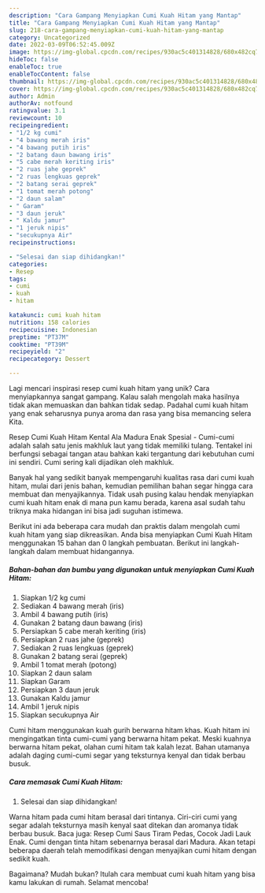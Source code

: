```yaml
---
description: "Cara Gampang Menyiapkan Cumi Kuah Hitam yang Mantap"
title: "Cara Gampang Menyiapkan Cumi Kuah Hitam yang Mantap"
slug: 218-cara-gampang-menyiapkan-cumi-kuah-hitam-yang-mantap
category: Uncategorized
date: 2022-03-09T06:52:45.009Z
image: https://img-global.cpcdn.com/recipes/930ac5c401314828/680x482cq70/cumi-kuah-hitam-foto-resep-utama.jpg
hideToc: false
enableToc: true
enableTocContent: false
thumbnail: https://img-global.cpcdn.com/recipes/930ac5c401314828/680x482cq70/cumi-kuah-hitam-foto-resep-utama.jpg
cover: https://img-global.cpcdn.com/recipes/930ac5c401314828/680x482cq70/cumi-kuah-hitam-foto-resep-utama.jpg
author: Admin
authorAv: notfound
ratingvalue: 3.1
reviewcount: 10
recipeingredient:
- "1/2 kg cumi"
- "4 bawang merah iris"
- "4 bawang putih iris"
- "2 batang daun bawang iris"
- "5 cabe merah keriting iris"
- "2 ruas jahe geprek"
- "2 ruas lengkuas geprek"
- "2 batang serai geprek"
- "1 tomat merah potong"
- "2 daun salam"
- " Garam"
- "3 daun jeruk"
- " Kaldu jamur"
- "1 jeruk nipis"
- "secukupnya Air"
recipeinstructions:

- "Selesai dan siap dihidangkan!"
categories:
- Resep
tags:
- cumi
- kuah
- hitam

katakunci: cumi kuah hitam 
nutrition: 158 calories
recipecuisine: Indonesian
preptime: "PT37M"
cooktime: "PT39M"
recipeyield: "2"
recipecategory: Dessert

---
```





Lagi mencari inspirasi resep cumi kuah hitam yang unik? Cara menyiapkannya sangat gampang. Kalau salah mengolah maka hasilnya tidak akan memuaskan dan bahkan tidak sedap. Padahal cumi kuah hitam yang enak seharusnya punya aroma dan rasa yang bisa memancing selera Kita.





Resep Cumi Kuah Hitam Kental Ala Madura Enak Spesial - Cumi-cumi adalah salah satu jenis makhluk laut yang tidak memiliki tulang. Tentakel ini berfungsi sebagai tangan atau bahkan kaki tergantung dari kebutuhan cumi ini sendiri. Cumi sering kali dijadikan oleh makhluk.

Banyak hal yang sedikit banyak mempengaruhi kualitas rasa dari cumi kuah hitam, mulai dari jenis bahan, kemudian pemilihan bahan segar hingga cara membuat dan menyajikannya. Tidak usah pusing kalau hendak menyiapkan cumi kuah hitam enak di mana pun kamu berada, karena asal sudah tahu triknya maka hidangan ini bisa jadi suguhan istimewa.






Berikut ini ada beberapa cara mudah dan praktis dalam mengolah cumi kuah hitam yang siap dikreasikan. Anda bisa menyiapkan Cumi Kuah Hitam menggunakan 15 bahan dan 0 langkah pembuatan. Berikut ini langkah-langkah dalam membuat hidangannya.

<!--inarticleads1-->

##### Bahan-bahan dan bumbu yang digunakan untuk menyiapkan Cumi Kuah Hitam:

1. Siapkan 1/2 kg cumi
1. Sediakan 4 bawang merah (iris)
1. Ambil 4 bawang putih (iris)
1. Gunakan 2 batang daun bawang (iris)
1. Persiapkan 5 cabe merah keriting (iris)
1. Persiapkan 2 ruas jahe (geprek)
1. Sediakan 2 ruas lengkuas (geprek)
1. Gunakan 2 batang serai (geprek)
1. Ambil 1 tomat merah (potong)
1. Siapkan 2 daun salam
1. Siapkan  Garam
1. Persiapkan 3 daun jeruk
1. Gunakan  Kaldu jamur
1. Ambil 1 jeruk nipis
1. Siapkan secukupnya Air


Cumi hitam menggunakan kuah gurih berwarna hitam khas. Kuah hitam ini mengingatkan tinta cumi-cumi yang berwarna hitam pekat. Meski kuahnya berwarna hitam pekat, olahan cumi hitam tak kalah lezat. Bahan utamanya adalah daging cumi-cumi segar yang teksturnya kenyal dan tidak berbau busuk. 

<!--inarticleads2-->

##### Cara memasak Cumi Kuah Hitam:


1. Selesai dan siap dihidangkan!

Warna hitam pada cumi hitam berasal dari tintanya. Ciri-ciri cumi yang segar adalah teksturnya masih kenyal saat ditekan dan aromanya tidak berbau busuk. Baca juga: Resep Cumi Saus Tiram Pedas, Cocok Jadi Lauk Enak. Cumi dengan tinta hitam sebenarnya berasal dari Madura. Akan tetapi beberapa daerah telah memodifikasi dengan menyajikan cumi hitam dengan sedikit kuah. 

Bagaimana? Mudah bukan? Itulah cara membuat cumi kuah hitam yang bisa kamu lakukan di rumah. Selamat mencoba!
